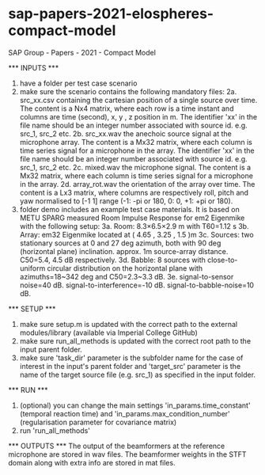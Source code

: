 # sap-papers-2021-elospheres-compact-model
SAP Group - Papers - 2021 - Compact Model

*** INPUTS ***
1. have a folder per test case scenario
2. make sure the scenario contains the following mandatory files:
  2a. src_xx.csv      containing the cartesian position of a single source over time. The content is a Nx4 matrix, where each row is a time instant and columns are time (second), x, y , z position in m. The identifier 'xx' in the file name should be an integer number associated with source id. e.g. src_1, src_2 etc.
  2b. src_xx.wav      the anechoic source signal at the microphone array. The content is a Mx32 matrix, where each column is time series signal for a microphone in the array. The identifier 'xx' in the file name should be an integer number associated with source id. e.g. src_1, src_2 etc.
  2c. mixed.wav       the microphone signal. The content is a Mx32 matrix, where each column is time series signal for a microphone in the array.
  2d. array_rot.wav   the orientation of the array over time. The content is a Lx3 matrix, where columns are respectively roll, pitch and yaw normalised to [-1 1] range (-1: -pi or 180, 0: 0, +1: +pi or 180). 
3. folder demo includes an example test case materials. It is based on METU SPARG measured Room Impulse Response for em2 Eigenmike with the following setup:
  3a. Room: 8.3×6.5×2.9 m with T60=1.12 s
  3b. Array: em32 Eigenmike located at ( 4.65 , 3.25 , 1.5 )m
  3c. Sources: two stationary sources at 0 and 27 deg azimuth, both with 90 deg (horizontal plane) inclination. approx. 1m source-array distance. C50=5.4, 4.5 dB respectively.
  3d. Babble: 8 sources with close-to-uniform circular distribution on the horizontal plane with azimuths=18~342 deg and C50=2.3~3.3 dB. 
  3e. signal-to-sensor noise=40 dB. signal-to-interference=-10 dB. signal-to-babble-noise=10 dB.
  
***  SETUP ***
1. make sure setup.m is updated with the correct path to the external modules/library (available via Imperial College GitHub)
2. make sure run_all_methods is updated with the correct root path to the input parent folder. 
3. make sure 'task_dir' parameter is the subfolder name for the case of interest in the input's parent folder and 'target_src' parameter is the name of the target source file (e.g. src_1) as specified in the input folder. 

***  RUN ***
1. (optional) you can change the main settings 'in_params.time_constant' (temporal reaction time) and 'in_params.max_condition_number' (regularisation parameter for covariance matrix)
2. run 'run_all_methods'

***  OUTPUTS ***
The output of the beamformers at the reference microphone are stored in wav files. 
The beamformer weights in the STFT domain along with extra info are stored in mat files.
